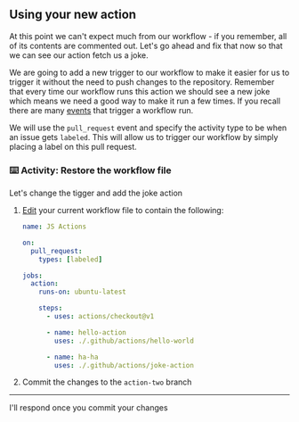 ## Using your new action

At this point we can't expect much from our workflow - if you remember, all of its contents are commented out. Let's go ahead and fix that now so that we can see our action fetch us a joke.

We are going to add a new trigger to our workflow to make it easier for us to trigger it without the need to push changes to the repository. Remember that every time our workflow runs this action we should see a new joke which means we need a good way to make it run a few times. If you recall there are many [events](https://help.github.com/en/actions/automating-your-workflow-with-github-actions/events-that-trigger-workflows#webhook-events) that trigger a workflow run.

We will use the `pull_request` event and specify the activity type to be when an issue gets `labeled`. This will allow us to trigger our workflow by simply placing a label on this pull request.

### :keyboard: Activity: Restore the workflow file

Let's change the tigger and add the joke action

1. [Edit]({{workflowFile}}) your current workflow file to contain the following:
    ```yaml
    name: JS Actions

    on:
      pull_request:
        types: [labeled]

    jobs:
      action:
        runs-on: ubuntu-latest

        steps:
          - uses: actions/checkout@v1

          - name: hello-action
            uses: ./.github/actions/hello-world

          - name: ha-ha
            uses: ./.github/actions/joke-action
    ```
2. Commit the changes to the `action-two` branch



---

I'll respond once you commit your changes
